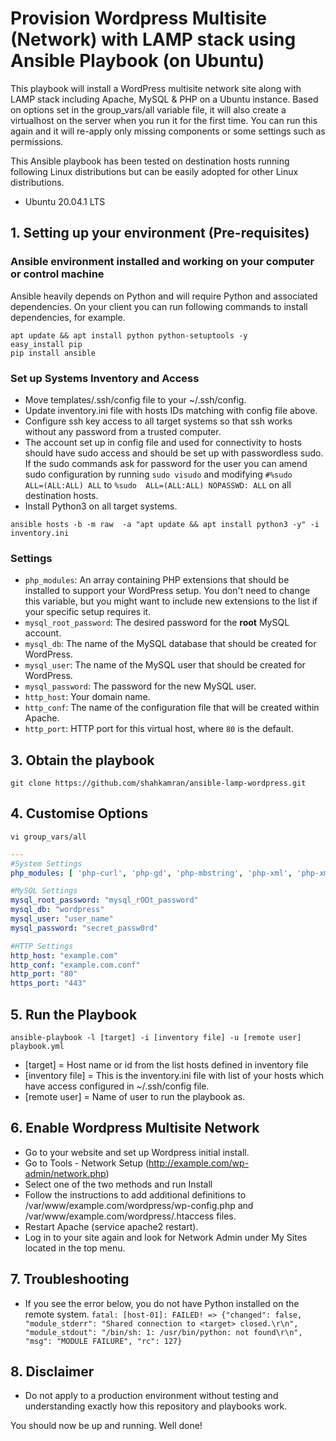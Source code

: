 # Provision Wordpress Multisite (Network) with LAMP stack using Ansible Playbook (on Ubuntu)

This playbook will install a WordPress multisite network site along with LAMP stack including Apache, MySQL & PHP on a Ubuntu instance. Based on options set in the group_vars/all variable file, it will also create a virtualhost on the server when you run it for the first time. You can run this again and it will re-apply only missing components or some settings such as permissions.

This Ansible playbook has been tested on destination hosts running following Linux distributions but can be easily adopted for other Linux distributions.

* Ubuntu 20.04.1 LTS

## 1. Setting up your environment (Pre-requisites)
### Ansible environment installed and working on your computer or control machine
Ansible heavily depends on Python and will require Python and associated dependencies. On your client you can run following commands to install dependencies, for example.
```
apt update && apt install python python-setuptools -y
easy_install pip
pip install ansible
```

### Set up Systems Inventory and Access
* Move templates/.ssh/config file to your ~/.ssh/config.
* Update inventory.ini file with hosts IDs matching with config file above.
* Configure ssh key access to all target systems so that ssh works without any password from a trusted computer.
* The account set up in config file and used for connectivity to hosts should have sudo access and should be set up with passwordless sudo. If the sudo commands ask for password for the user you can amend sudo configuration by running ```sudo visudo``` and modifying ```#%sudo	ALL=(ALL:ALL) ALL``` to ```%sudo  ALL=(ALL:ALL) NOPASSWD: ALL``` on all destination hosts.
* Install Python3 on all target systems.

```ansible hosts -b -m raw  -a "apt update && apt install python3 -y" -i inventory.ini```


### Settings

- `php_modules`:  An array containing PHP extensions that should be installed to support your WordPress setup. You don't need to change this variable, but you might want to include new extensions to the list if your specific setup requires it.
- `mysql_root_password`: The desired password for the **root** MySQL account.
- `mysql_db`: The name of the MySQL database that should be created for WordPress.
- `mysql_user`: The name of the MySQL user that should be created for WordPress.
- `mysql_password`: The password for the new MySQL user.
- `http_host`: Your domain name.
- `http_conf`: The name of the configuration file that will be created within Apache.
- `http_port`: HTTP port for this virtual host, where `80` is the default.

## 3. Obtain the playbook
```shell
git clone https://github.com/shahkamran/ansible-lamp-wordpress.git
```

## 4. Customise Options

```shell
vi group_vars/all
```

```yml
---
#System Settings
php_modules: [ 'php-curl', 'php-gd', 'php-mbstring', 'php-xml', 'php-xmlrpc', 'php-soap', 'php-intl', 'php-zip' ]

#MySQL Settings
mysql_root_password: "mysql_rOOt_password"
mysql_db: "wordpress"
mysql_user: "user_name"
mysql_password: "secret_passw0rd"

#HTTP Settings
http_host: "example.com"
http_conf: "example.com.conf"
http_port: "80"
https_port: "443"
```

## 5. Run the Playbook

```command
ansible-playbook -l [target] -i [inventory file] -u [remote user] playbook.yml
```
- [target] = Host name or id from the list hosts defined in inventory file
- [inventory file] = This is the inventory.ini file with list of your hosts which have access configured in ~/.ssh/config file.
- [remote user] = Name of user to run the playbook as.

## 6. Enable Wordpress Multisite Network

* Go to your website and set up Wordpress initial install.
* Go to Tools - Network Setup (http://example.com/wp-admin/network.php)
* Select one of the two methods and run Install
* Follow the instructions to add additional definitions to /var/www/example.com/wordpress/wp-config.php and /var/www/example.com/wordpress/.htaccess files.
* Restart Apache (service apache2 restart).
* Log in to your site again and look for Network Admin under My Sites located in the top menu.

## 7. Troubleshooting
* If you see the error below, you do not have Python installed on the remote system.
```fatal: [host-01]: FAILED! => {"changed": false, "module_stderr": "Shared connection to <target> closed.\r\n", "module_stdout": "/bin/sh: 1: /usr/bin/python: not found\r\n", "msg": "MODULE FAILURE", "rc": 127}```

## 8. Disclaimer
* Do not apply to a production environment without testing and understanding exactly how this repository and playbooks work.

You should now be up and running. Well done!

